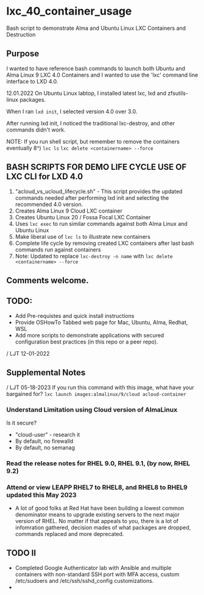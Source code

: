 # lxc_40_container_usage
Bash script to demonstrate Alma and Ubuntu Linux LXC Containers and Destruction

## Purpose

I wanted to have reference bash commands to launch both Ubuntu and Alma Linux 9 LXC 4.0 Containers and I wanted to use the 'lxc' command line interface to LXD 4.0.

12.01.2022  On Ubuntu Linux labtop, I installed latest lxc, lxd and zfsutils-linux packages.

When I ran ```lxd init```, I selected version 4.0 over 3.0.

After running lxd init, I noticed the traditional lxc-destroy, and other commands didn't work.

NOTE:  If you run shell script, but remember to remove the containers eventually 8^)
  ```lxc ls```
  ```lxc delete <containername> --force```

## BASH SCRIPTS FOR DEMO LIFE CYCLE USE OF LXC CLI for LXD 4.0

1. "acloud_vs_ucloud_lifecycle.sh" - This script provides the updated commands needed after performing lxd init and selecting the recommended 4.0 version.
2. Creates Alma Linux 9 Cloud LXC container
3. Creates Ubuntu Linux 20 / Fossa Focal LXC Container
4. Uses ```lxc exec``` to run similar commands against both Alma Linux and Ubuntu Linux 
5. Make liberal use of ```lxc ls``` to illustrate new containers 
6. Complete life cycle by removing created LXC containers after last bash commands run against containers
7. Note:  Updated to replace ```lxc-destroy -n name``` with ```lxc delete <containername> --force```
## Comments welcome.

## TODO:
  - Add Pre-requistes and quick install instructions
  - Provide OSHowTo Tabbed web page for Mac, Ubuntu, Alma, Redhat, WSL
  - Add more scripts to demonstrate applications with secured configuration best practices (in this repo or a peer repo).

/ LJT 12-01-2022

## Supplemental Notes
/ LJT 05-18-2023
If you run this command with this image, what have your bargained for?
  ```lxc launch images:almalinux/9/cloud acloud-container```

### Understand Limitation using Cloud version of AlmaLinux
Is it secure?   
  - "cloud-user" - research it
  - By default, no firewalld
  - By default, no semanag

### Read the release notes for RHEL 9.0, RHEL 9.1, (by now, RHEL 9.2)

### Attend or view LEAPP RHEL7 to RHEL8, and RHEL8 to RHEL9 updated this May 2023
  - A lot of good folks at Red Hat have been building a lowest common denominator means to upgrade existing servers to the next major version of RHEL. No matter if that appeals to you, there is a lot of infomration gathered, decision mades of what packages are dropped, commands replaced and more deprecated. 
 
 ## TODO II
   - Completed Google Authenticator lab with Ansible and multiple containers with non-standard SSH port with MFA access, custom /etc/sudoers and /etc/ssh/sshd_config customizations.
   -



